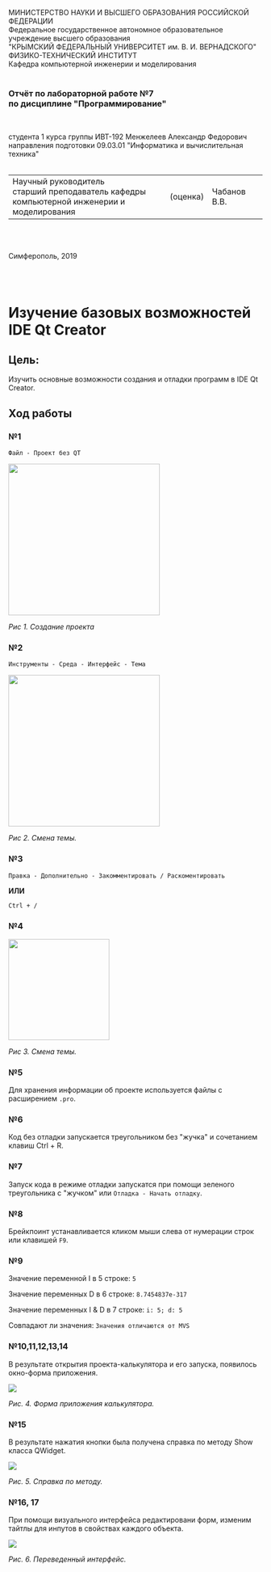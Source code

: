 МИНИСТЕРСТВО НАУКИ И ВЫСШЕГО ОБРАЗОВАНИЯ РОССИЙСКОЙ ФЕДЕРАЦИИ  
Федеральное государственное автономное образовательное учреждение высшего образования  
"КРЫМСКИЙ ФЕДЕРАЛЬНЫЙ УНИВЕРСИТЕТ им. В. И. ВЕРНАДСКОГО"  
ФИЗИКО-ТЕХНИЧЕСКИЙ ИНСТИТУТ  
Кафедра компьютерной инженерии и моделирования
<br/><br/>

### Отчёт по лабораторной работе №7<br/> по дисциплине "Программирование"
<br/>

студента 1 курса группы ИВТ-192
Менжелеев Александр Федорович
направления подготовки 09.03.01 "Информатика и вычислительная техника"  
<br/>

<table>
<tr><td>Научный руководитель<br/> старший преподаватель кафедры<br/> компьютерной инженерии и моделирования</td>
<td>(оценка)</td>
<td>Чабанов В.В.</td>
</tr>
</table>
<br/><br/>

Симферополь, 2019

<br/><br/>

# Изучение базовых возможностей IDE Qt Creator

## Цель:
Изучить основные возможности создания и отладки программ в IDE Qt Creator.

## Ход работы

### №1

`Файл - Проект без QT`

<img src="Pictures/1.png" height="300px">

*Рис 1. Создание проекта*

### №2

`Инструменты - Среда - Интерфейс - Тема`

<img src="Pictures/2.png" height="300px">

*Рис 2. Смена темы.*

### №3

`Правка - Дополнительно - Закомментировать / Раскоментировать`

**ИЛИ**

`Ctrl + /`

### №4

<img src="Pictures/3.png" height="200px">

*Рис 3. Смена темы.*

### №5

Для хранения информации об проекте используется файлы с расширением `.pro`.

### №6

Код без отладки запускается треугольником без "жучка" и сочетанием клавиш Ctrl + R.

### №7

Запуск кода в режиме отладки запускатся при помощи зеленого треугольника с "жучком" или `Отладка - Начать отладку`.

### №8

Брейкпоинт устанавливается кликом мыши слева от нумерации строк или клавишей `F9`.

### №9

Значение переменной I в 5 строке: `5`

Значение переменных D в 6 строке: `8.7454837e-317`

Значение переменных I & D в 7 строке: `i: 5; d: 5`

Совпадают ли значения: `Значения отличаются от MVS`

### №10,11,12,13,14

В результате открытия проекта-калькулятора и его запуска, появилось окно-форма приложения.

<img src="Pictures/4.png">

*Рис. 4. Форма приложения калькулятора.*

### №15

В результате нажатия кнопки была получена справка по методу Show класса QWidget.

<img src="Pictures/5.png">

*Рис. 5. Справка по методу.*

### №16, 17

При помощи визуального интерфейса редактировани форм, изменим тайтлы для инпутов в свойствах каждого объекта.

<img src="Pictures/6.png">

*Рис. 6. Переведенный интерфейс.*


